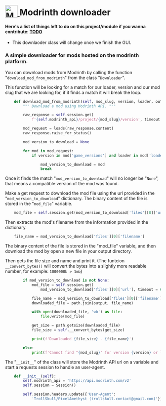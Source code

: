<h1>
  <a href='https://modrinth.com/'>
    <img src='https://docs.modrinth.com/img/logo.svg'
         alt='Modrinth icon'
         width='40'
         height='40'
         align='Absbottom'>
  </a> Modrinth downloader </h1>

#### Here's a list of things left to do on this project/module if you wanna contribute: **[TODO](https://github.com/PixelAmethyst/modrinth-base-downloader/blob/main/TODO.md)**

+ This downlaoder class will change once we finish the GUI.

### A simple downloader for mods hosted on the modrinth platform.

You can download mods from Modrinth by calling the function "`download_mod_from_modrinth`" from the class "`Downloader`".

This function will be looking for a match for our loader, version and our mod slug that we are looking for, if it finds a match it will break the loop.

```python
    def download_mod_from_modrinth(self, mod_slug, version, loader, output):
        """ Download a mod using Modrinth API. """

        raw_response = self.session.get(
            f'{self.modrinth_api}/project/{mod_slug}/version', timeout = 60)

        mod_request = loads(raw_response.content)
        raw_response.raise_for_status()

        mod_version_to_download = None

        for mod in mod_request:
            if version in mod['game_versions'] and loader in mod['loaders']:

                mod_version_to_download = mod
                break
```

Once it finds the match "`mod_version_to_download`" will no longer be "`None`", that means a compatible version of the mod was found.

Make a get request to download the mod file using the url provided in the "`mod_version_to_download`" dictionary. The binary content of the file is stored in the "`mod_file`" variable.

```python
    mod_file = self.session.get(mod_version_to_download['files'][0]['url'], timeout=60).content
```

Then extracts the mod's filename from the information provided in the dictionary.

```python
    file_name = mod_version_to_download['files'][0]['filename']
```

The binary content of the file is stored in the "mod_file" variable, and then download the mod by open a new file in your output directory.

Then gets the file size and name and print it. (The funtcion `__convert_bytes()` will convert the bytes into a slightly more readable number, for example: `1000000b > 1mb`)

```python
        if mod_version_to_download is not None:
            mod_file = self.session.get(
                mod_version_to_download['files'][0]['url'], timeout = 60).content

            file_name = mod_version_to_download['files'][0]['filename']
            downloaded_file = path.join(output, file_name)

            with open(downloaded_file, 'wb') as file:
                file.write(mod_file)

            get_size = path.getsize(downloaded_file)
            file_size = self.__convert_bytes(get_size)

            print(f'Downloaded {file_size} - {file_name}')

        else:
            print(f'Cannot find "{mod_slug}" for version {version} or loader {loader}!')
```

The "`__init__`" of the class will store the Modrinth API url on a variable and start a requests session to handle an user-agent.

```python
    def __init__(self):
        self.modrinth_api = 'https://api.modrinth.com/v2'
        self.session = Session()

        self.session.headers.update({'User-Agent':
            'TrollSkull/PixelAmethyst (trollskull.contact@gmail.com)'})
```
